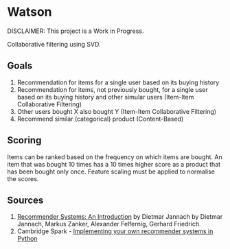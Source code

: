 # Watson

DISCLAIMER: This project is a Work in Progress.

Collaborative filtering using SVD.

## Goals

1. Recommendation for items for a single user based on its buying history
2. Recommendation for items, not previously bought, for a single user based on its buying history and other simular users (Item-Item Collaborative Filtering)
3. Other users bought X also bought Y (Item-Item Collaborative Filtering)
4. Recommend similar (categorical) product (Content-Based)

## Scoring
Items can be ranked based on the frequency on which items are bought. An item that was bought 10 times has a 10 times higher score as a product that has been bought only once.
Feature scaling must be applied to normalise the scores.

## Sources
1. [Recommender Systems: An Introduction](https://www.amazon.com/Recommender-Systems-Introduction-Dietmar-Jannach/dp/0521493366) by Dietmar Jannach by Dietmar Jannach, Markus Zanker, Alexander Felfernig, Gerhard Friedrich.
2. Cambridge Spark - [Implementing your own recommender systems in Python](https://cambridgespark.com/content/tutorials/implementing-your-own-recommender-systems-in-Python/index.html)

